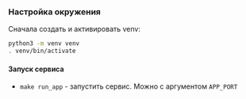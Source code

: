 ### Настройка окружения

Сначала создать и активировать venv:

```bash
python3 -m venv venv
. venv/bin/activate
```

#### Запуск сервиса
* `make run_app` - запустить сервис. Можно с аргументом `APP_PORT`
